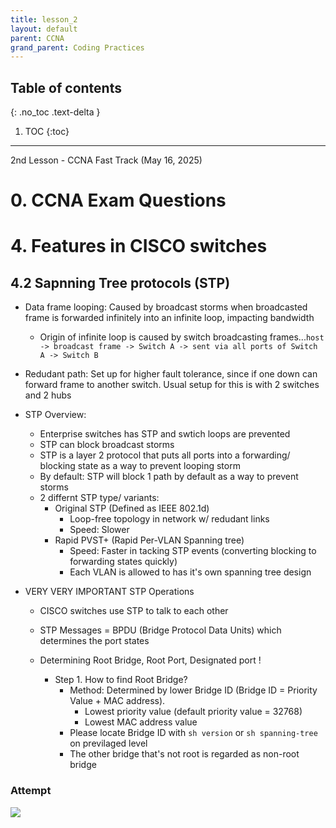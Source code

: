 ```yaml
---
title: lesson_2
layout: default
parent: CCNA
grand_parent: Coding Practices
---
```

## Table of contents
{: .no_toc .text-delta }

1. TOC
{:toc}

---
2nd Lesson - CCNA Fast Track (May 16, 2025)

# 0. CCNA Exam Questions

# 4. Features in CISCO switches

## 4.2 Sapnning Tree protocols (STP)

- Data frame looping: Caused by broadcast storms when broadcasted frame is forwarded infinitely into an infinite loop, impacting bandwidth
    - Origin of infinite loop is caused by switch broadcasting frames...`host -> broadcast frame -> Switch A -> sent via all ports of Switch A -> Switch B`
- Redudant path: Set up for higher fault tolerance, since if one down can forward frame to another switch. Usual setup for this is with 2 switches and 2 hubs

- STP Overview:
    - Enterprise switches has STP and swtich loops are prevented
    - STP can block broadcast storms
    - STP is a layer 2 protocol that puts all ports into a forwarding/ blocking state as a way to prevent looping storm
    - By default: STP will block 1 path by default as a way to prevent storms
    - 2 differnt STP type/ variants:
        - Original STP (Defined as IEEE 802.1d)
            - Loop-free topology in network w/ redudant links
            - Speed: Slower
        - Rapid PVST+ (Rapid Per-VLAN Spanning tree) 
            - Speed: Faster in tacking STP events (converting blocking to forwarding states quickly)
            - Each VLAN is allowed to has it's own spanning tree design

- VERY VERY IMPORTANT STP Operations
    - CISCO switches use STP to talk to each other
    - STP Messages = BPDU (Bridge Protocol Data Units) which determines the port states

    - Determining Root Bridge, Root Port, Designated port !
        - Step 1. How to find Root Bridge? 
            - Method: Determined by lower Bridge ID (Bridge ID = Priority Value + MAC address). 
                - Lowest priority value (default priority value = 32768)
                - Lowest MAC address value
            - Please locate Bridge ID with `sh version` or `sh spanning-tree` on previlaged level
            - The other bridge that's not root is regarded as non-root bridge
### Attempt
![](../../../../../assets/images/ccna/test.jpg)



